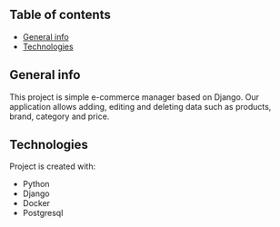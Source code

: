 ## Table of contents
* [General info](#general-info)
* [Technologies](#technologies)

## General info
This project is simple e-commerce manager based on Django. Our application allows adding, editing and deleting data such as products, brand, category and price.
	
## Technologies
Project is created with:
* Python
* Django
* Docker
* Postgresql
	
